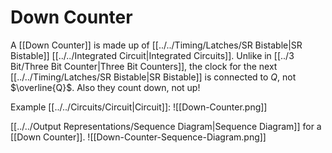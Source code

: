 # Down Counter

A [[Down Counter]] is made up of [[../../Timing/Latches/SR Bistable|SR Bistable]] [[../../Integrated Circuit|Integrated Circuits]]. Unlike in [[../3 Bit/Three Bit Counter|Three Bit Counters]], the clock for the next [[../../Timing/Latches/SR Bistable|SR Bistable]] is connected to $Q$, not $\overline{Q}$. Also they count down, not up!

Example [[../../Circuits/Circuit|Circuit]]:
![[Down-Counter.png]]

[[../../Output Representations/Sequence Diagram|Sequence Diagram]] for a [[Down Counter]].
![[Down-Counter-Sequence-Diagram.png]]